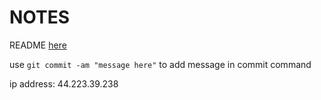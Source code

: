# NOTES

README [here](startup/README.md)

use `git commit -am "message here"` to add message in commit command

ip address: 44.223.39.238
